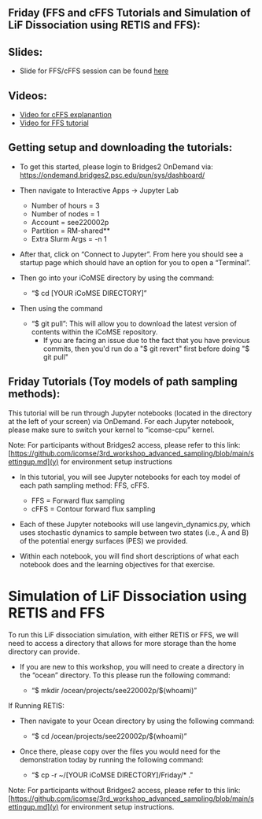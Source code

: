 ## Friday (FFS and cFFS Tutorials and Simulation of LiF Dissociation using RETIS and FFS):

## Slides:
- Slide for FFS/cFFS session can be found [here](https://github.com/icomse/3rd_workshop_advanced_sampling/blob/main/Friday/2023-iCoMSE-PathSampling-P2-FFScFFS.pdf)

## Videos: 

- [Video for cFFS explanantion](https://www.youtube.com/watch?v=xfzFO4RkGM8)
- [Video for FFS tutorial](https://www.youtube.com/watch?v=04Dxm57VLMI)

## Getting setup and downloading the tutorials:

- To get this started, please login to Bridges2 OnDemand via: https://ondemand.bridges2.psc.edu/pun/sys/dashboard/

- Then navigate to Interactive Apps → Jupyter Lab 
  - Number of hours = 3
  - Number of nodes = 1
  - Account = see220002p
  - Partition = RM-shared**
  - Extra Slurm Args = -n 1

- After that, click on “Connect to Jupyter”. From here you should see a startup page which should have an option for you to open a “Terminal”.

- Then go into your iCoMSE directory by using the command: 
  - “$ cd [YOUR iCoMSE DIRECTORY]”

- Then using the command
  - “$ git pull”: This will allow you to download the latest version of contents within the iCoMSE repository.
    - If you are facing an issue due to the fact that you have previous commits, then you'd run do a "$ git revert" first before doing "$ git pull"
 
## Friday Tutorials (Toy models of path sampling methods):

This tutorial will be run through Jupyter notebooks (located in the directory at the left of your screen) via OnDemand. For each Jupyter notebook, please make sure to switch your kernel to “icomse-cpu” kernel.

Note: For participants without Bridges2 access, please refer to this link: [https://github.com/icomse/3rd_workshop_advanced_sampling/blob/main/settingup.md](y) for environment setup instructions

- In this tutorial, you will see Jupyter notebooks for each toy model of each path sampling method: FFS, cFFS. 
  - FFS = Forward flux sampling
  - cFFS = Contour forward flux sampling
 
- Each of these Jupyter notebooks will use langevin_dynamics.py, which uses stochastic dynamics to sample between two states (i.e., A and B) of the potential energy surfaces (PES) we provided.   

- Within each notebook, you will find short descriptions of what each notebook does and the learning objectives for that exercise.

# Simulation of LiF Dissociation using RETIS and FFS

To run this LiF dissociation simulation, with either RETIS or FFS, we will need to access a directory that allows for more storage than the home directory can provide. 

- If you are new to this workshop, you will need to create a directory in the “ocean” directory. To this please run the following command: 

  - “$ mkdir /ocean/projects/see220002p/$(whoami)”

If Running RETIS:

- Then navigate to your Ocean directory by using the following command:
  
  - “$ cd /ocean/projects/see220002p/$(whoami)” 

- Once there, please copy over the files you would need for the demonstration today by running the following command: 
  
  - “$ cp -r ~/[YOUR iCoMSE DIRECTORY]/Friday/* ."


Note: For participants without Bridges2 access, please refer to this link: [https://github.com/icomse/3rd_workshop_advanced_sampling/blob/main/settingup.md](y) for environment setup instructions.


